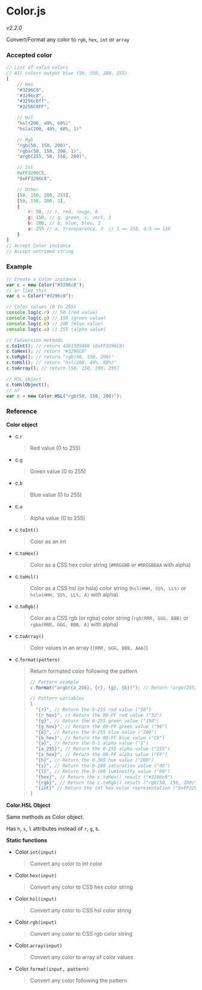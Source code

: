 # Color.js

_v2.2.0_

Convert/Format any color to `rgb`, `hex`, `int` or `array`

### Accepted color

```js
// List of valid colors
// All colors output blue (50, 150, 200, 255)
[
	// Hex
	"#3296C8",
	"#3296c8",
	"#3296c8ff",
	"#3296C8FF",

	// Hsl
	"hsl(200, 49%, 60%)"
	"hsla(200, 49%, 60%, 1)"

	// Rgb
	"rgb(50, 150, 200)",
	"rgba(50, 150, 200, 1)",
	"argb(255, 50, 150, 200)",

	// Int
	0xFF3296C8,
	"0xFF3296C8",

	// Other
	[50, 150, 200, 255],
	[50, 150, 200, 1],
	{
		r: 50, // r, red, rouge, 0
		g: 150, // g, green, v, vert, 1
		b: 200, // b, blue, bleu, 2
		a: 255 // a, transparency, 3  // 1 == 255, 0.5 == 128
	}
]
// Accept Color instance
// Accept untrimed string
```

### Example

```js
// Create a Color instance :
var c = new Color("#3296c8");
// or like this
var c = Color("#3296c8");

// Color values (0 to 255)
console.log(c.r) // 50 (red value)
console.log(c.g) // 150 (green value)
console.log(c.b) // 200 (blue value)
console.log(c.a) // 255 (alpha value)

// Conversion methods
c.toInt(); // return 4281505480 (0xFF3296C8)
c.toHex(); // return "#3296C8"
c.toRgb(); // return "rgb(50, 150, 200)"
c.toHsl(); // return "hsl(200, 49%, 60%)"
c.toArray(); // return [50, 150, 200, 255]

// HSL object
c.toHslObject();
// or
var c = new Color.HSL("rgb(50, 150, 200)");
```

### Reference

__Color object__

*	c.`r`
	> Red value
(0 to 255)

*	c.`g`
	> Green value
(0 to 255)

*	c.`b`
	> Blue value
(0 to 255)

*	c.`a`
	> Alpha value
(0 to 255)

*	c.`toInt()`
	> Color as an int

*	c.`toHex()`
	> Color as a CSS hex color string
(`#RRGGBB` or `#RRGGBBAA` with alpha)

*	c.`toHsl()`
	> Color as a CSS hsl (or hsla) color string
(`hsl(HHH, SS%, LL%)` or `hsla(HHH, SS%, LL%, A)` with alpha)

*	c.`toRgb()`
	> Color as a CSS rgb (or rgba) color string
(`rgb(RRR, GGG, BBB)` or `rgba(RRR, GGG, BBB, A)` with alpha)

*	c.`toArray()`
	> Color values in an array
(`[RRR, GGG, BBB, AAA]`)

*	c.`format(pattern)`
	> Return formated color following the pattern
	> ```js
	> // Pattern example
	> c.format("argb({a_255}, {r}, {g}, {b})"); // Return "argb(255, 50, 150, 200)"
	> 
	> // Pattern variables
	> [
	> 	"{r}", // Return the 0-255 red value ("50")
	> 	"{r_hex}", // Return the 00-FF red value ("32")
	> 	"{g}", // Return the 0-255 green value ("150")
	> 	"{g_hex}", // Return the 00-FF green value ("96")
	> 	"{b}", // Return the 0-255 blue value ("200")
	> 	"{b_hex}", // Return the 00-FF blue value ("C8")
	> 	"{a}", // Return the 0-1 alpha value ("1")
	> 	"{a_255}", // Return the 0-255 alpha value ("255")
	> 	"{a_hex}", // Return the 00-FF alpha value ("FF")
	> 	"{h}", // Return the 0-360 hue value ("200")
	> 	"{s}", // Return the 0-100 saturation value ("49")
	> 	"{l}", // Return the 0-100 luminosity value ("60")
	> 	"{hex}", // Return the c.toHex() result ("#3296c8")
	> 	"{rgb}", // Return the c.toRgb() result ("rgb(50, 150, 200)")
	> 	"{int}" // Return the int hex color representation ("0xFF3296C8")
	> ]
	> ```

__Color.HSL Object__

Same methods as Color object.

Has `h`, `s`, `l` attributes instead of `r`, `g`, `b`.

__Static functions__

*	Color.`int(input)`
	> Convert any color to int color

*	Color.`hex(input)`
	> Convert any color to CSS hex color string

*	Color.`hsl(input)`
	> Convert any color to CSS hsl color string

*	Color.`rgb(input)`
	> Convert any color to CSS rgb color string

*	Color.`array(input)`
	> Convert any color to array of color values

*	Color.`format(input, pattern)`
	> Convert any color following the pattern
